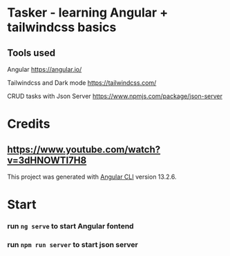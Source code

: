 # Tasker - learning Angular + tailwindcss basics

## Tools used

Angular https://angular.io/

Tailwindcss and Dark mode https://tailwindcss.com/

CRUD tasks with Json Server https://www.npmjs.com/package/json-server


# Credits

## https://www.youtube.com/watch?v=3dHNOWTI7H8

This project was generated with [Angular CLI](https://github.com/angular/angular-cli) version 13.2.6.


# Start

### run `ng serve` to start Angular fontend
### run `npm run server` to start json server

